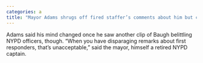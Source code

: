 ```yaml
---
categories: a
title: "Mayor Adams shrugs off fired staffer’s comments about him but calls antiNYPD rant ‘unacceptable’"
---
```

Adams said his mind changed once he saw another clip of Baugh belittling NYPD officers, though. “When you have disparaging remarks about first responders, that’s unacceptable,” said the mayor, himself a retired NYPD captain.